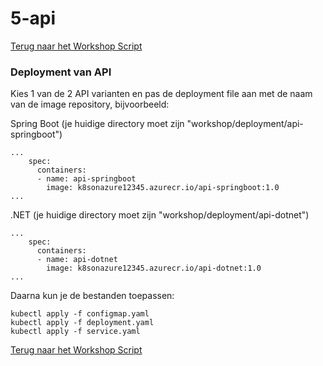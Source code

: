 # 5-api

[Terug naar het Workshop Script](/handson.md)

### Deployment van API

Kies 1 van de 2 API varianten en pas de deployment file aan met de naam van de image repository, bijvoorbeeld:

Spring Boot (je huidige directory moet zijn "workshop/deployment/api-springboot")

```
...
    spec:
      containers:
      - name: api-springboot
        image: k8sonazure12345.azurecr.io/api-springboot:1.0
...
```

.NET (je huidige directory moet zijn "workshop/deployment/api-dotnet")

```
...
    spec:
      containers:
      - name: api-dotnet
        image: k8sonazure12345.azurecr.io/api-dotnet:1.0
...
```

Daarna kun je de bestanden toepassen:

```
kubectl apply -f configmap.yaml
kubectl apply -f deployment.yaml
kubectl apply -f service.yaml
```

[Terug naar het Workshop Script](/handson.md)
